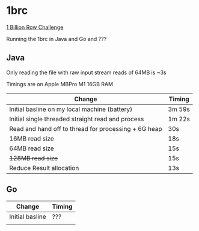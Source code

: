 # 1brc

[1 Billion Row Challenge](https://github.com/gunnarmorling/1brc/blob/main/README.md)

Running the 1brc in Java and Go and ???

## Java

Only reading the file with raw input stream reads of 64MB is ~3s

Timings are on Apple MBPro M1 16GB RAM

| Change | Timing |
| --- | --- |
| Initial basline on my local machine (battery) | 3m 59s |
| Initial single threaded straight read and process | 1m 22s |
| Read and hand off to thread for processing + 6G heap | 30s |
| 16MB read size | 18s |
| 64MB read size | 15s |
| ~~128MB read size~~ | 15s |
| Reduce Result allocation | 13s |

## Go

| Change | Timing |
| --- | --- |
| Initial basline  | ??? |
|  |  |

